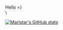 Hello =) \
\


[![Marlstar's GitHub stats](https://github-readme-stats.vercel.app/api?username=marlstar&show_icons=true&theme=tokyonight&bg_color=30,e96443,904e95)](https://github.com/anuraghazra/github-readme-stats?theme=catppuccin_mocha)
